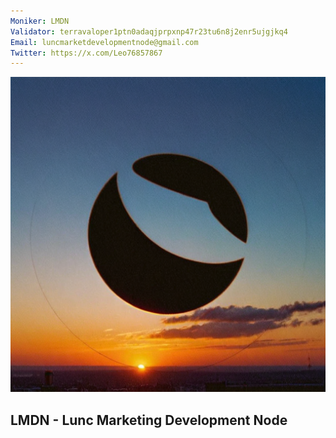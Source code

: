 ```yaml
---
Moniker: LMDN
Validator: terravaloper1ptn0adaqjprpxnp47r23tu6n8j2enr5ujgjkq4
Email: luncmarketdevelopmentnode@gmail.com
Twitter: https://x.com/Leo76857867
---
```


![lmdn](./logo.png)
## LMDN - Lunc Marketing Development Node

